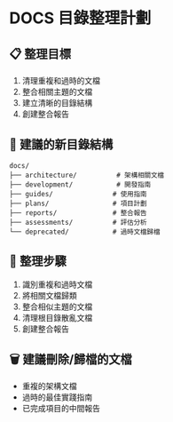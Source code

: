 # DOCS 目錄整理計劃

## 📋 整理目標
1. 清理重複和過時的文檔
2. 整合相關主題的文檔
3. 建立清晰的目錄結構
4. 創建整合報告

## 📁 建議的新目錄結構
```
docs/
├── architecture/          # 架構相關文檔
├── development/           # 開發指南
├── guides/               # 使用指南  
├── plans/                # 項目計劃
├── reports/              # 整合報告
├── assessments/          # 評估分析
└── deprecated/           # 過時文檔歸檔
```

## 🔄 整理步驟
1. 識別重複和過時文檔
2. 將相關文檔歸類
3. 整合相似主題的文檔
4. 清理根目錄散亂文檔
5. 創建整合報告

## 🗑️ 建議刪除/歸檔的文檔
- 重複的架構文檔
- 過時的最佳實踐指南
- 已完成項目的中間報告